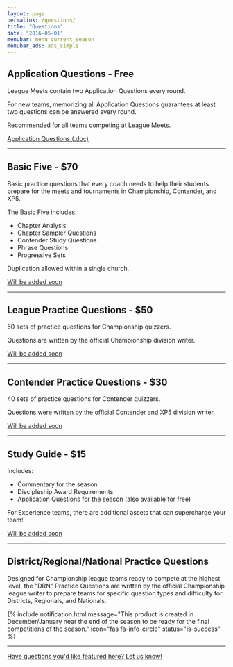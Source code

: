 ```yaml
---
layout: page
permalink: /questions/
title: "Questions"
date: "2016-05-01"
menubar: menu_current_season
menubar_ads: ads_simple
---
```


## Application Questions - Free

League Meets contain two Application Questions every round. 

For new teams, memorizing all Application Questions guarantees at least two questions can be answered every round.

Recommended for all teams competing at League Meets.

<a href="{% link assets/2023/23-24 RJ Application Questions.docx %}" class="button is-primary">Application Questions (.doc)</a>


* * *

## Basic Five - $70

Basic practice questions that every coach needs to help their students prepare for the meets and tournaments in Championship, Contender, and XP5. 

The Basic Five includes:

- Chapter Analysis
- Chapter Sampler Questions
- Contender Study Questions
- Phrase Questions
- Progressive Sets

Duplication allowed within a single church. 

<a href="#" class="button is-primary">Will be added soon</a>

* * *

## League Practice Questions - $50

50 sets of practice questions for Championship quizzers.

Questions are written by the official Championship division writer.

<a href="#" class="button is-primary">Will be added soon</a>

* * *

## Contender Practice Questions - $30

40 sets of practice questions for Contender quizzers.

Questions were written by the official Contender and XP5 division writer.

<a href="#" class="button is-primary">Will be added soon</a>

* * *

## Study Guide - $15

Includes:

- Commentary for the season
- Discipleship Award Requirements
- Application Questions for the season (also available for free)

For Experience teams, there are additional assets that can supercharge your team!

<a href="#" class="button is-primary">Will be added soon</a>

* * *

## District/Regional/National Practice Questions
Designed for Championship league teams ready to compete at the highest level, the "DRN" Practice Questions are written by the official Championship league writer to prepare teams for specific question types and difficulty for Districts, Regionals, and Nationals.

{% include notification.html
   message="This product is created in December/January near the end of the season to be ready for the final competitions of the season."
   icon="fas fa-info-circle"
   status="is-success" %}

* * *

[Have questions you'd like featured here? Let us know!](mailto:hello@biblequiz.com)
